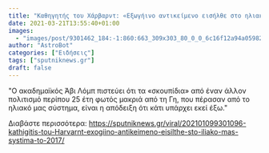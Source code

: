 ```yaml
---
title: "Καθηγητής του Χάρβαρντ: «Εξωγήινο αντικείμενο εισήλθε στο ηλιακό μας σύστημα το 2017»"
date: 2021-03-21T13:55:40+01:00
images:
  - "images/post/9301462_184:-1:860:663_309x303_80_0_0_6c16f12a94a05982ccf61e62fcdcee1e.jpg"
author: "AstroBot"
categories: ["Ειδήσεις"]
tags: ["sputniknews.gr"]
draft: false
---
```


"Ο ακαδημαϊκός Άβι Λόμπ πιστεύει ότι τα «σκουπίδια» από έναν άλλον πολιτισμό περίπου 25 έτη φωτός μακριά από τη Γη, που πέρασαν από το ηλιακό μας σύστημα, είναι η απόδειξη ότι κάτι υπάρχει εκεί έξω."

Διαβάστε περισσότερα: https://sputniknews.gr/viral/202101099301096-kathigitis-tou-Harvarnt-exogiino-antikeimeno-eisilthe-sto-iliako-mas-systima-to-2017/
